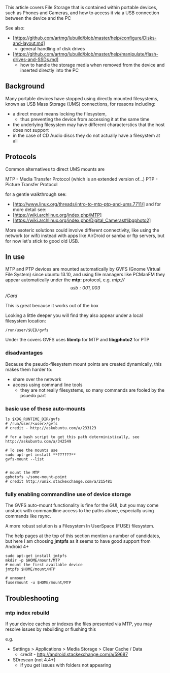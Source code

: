 
This article covers File Storage that is contained within portable devices, 
such as Phones and Cameras, and how to access it via a USB connection between the device and the PC


See also:
* [https://github.com/artmg/lubuild/blob/master/help/configure/Disks-and-layout.md]
    * general handling of disk drives
* [https://github.com/artmg/lubuild/blob/master/help/manipulate/flash-drives-and-SSDs.md]
    * how to handle the storage media when removed from the device and inserted directly into the PC


## Background

Many portable devices have stopped using directly mounted filesystems, 
known as USB Mass Storage (UMS) connections, for reasons including:
* a direct mount means locking the filesystem, 
    * thus preventing the device from accessing it at the same time
* the underlying filesystem may have different characterstics that the host does not support
* in the case of CD Audio discs they do not actually have a filesystem at all

## Protocols

Common alternatives to direct UMS mounts are

MTP - Media Transfer Protocol (which is an extended version of...)
PTP - Picture Transfer Protocol 

for a gentle walkthrough see:
* [http://www.linux.org/threads/intro-to-mtp-ptp-and-ums.7711/]
and for more detail see: 
* [https://wiki.archlinux.org/index.php/MTP]
* [https://wiki.archlinux.org/index.php/Digital_Cameras#libgphoto2]

More esoteric solutions could involve different connectivity, 
like using the network (or wifi) instead with apps like AirDroid 
or samba or ftp servers, but for now let's stick to good old USB. 


## In use

MTP and PTP devices are mounted automatically by GVFS (Gnome Virtual File System) 
since ubuntu 13.10, and using file managers like PCManFM they appear automatically
under the **mtp:** protocol, e.g. *mtp://$$usb:001,003$$/Card* 

This is great because it works out of the box

Looking a little deeper you will find they also appear under a local filesystem location:

    /run/user/$UID/gvfs

Under the covers GVFS uses **libmtp** for MTP and **libgphoto2** for PTP


### disadvantages

Because the pseudo-filesystem mount points are created dynamically, 
this makes them harder to:
* share over the network
* access using command line tools
    * they are not really filesystems, so many commands are fooled by the psuedo part

### basic use of these auto-mounts

```
ls $XDG_RUNTIME_DIR/gvfs
# /run/user/<user>/gvfs
# credit - http://askubuntu.com/a/233123

# for a bash script to get this path deterministically, see http://askubuntu.com/a/342549 

# To see the mounts use    
sudo apt-get install **??????**
gvfs-mount --list


# mount the MTP 
gphotofs ~/some-mount-point
# credit http://unix.stackexchange.com/a/215481

```

### fully enabling commandline use of device storage

The GVFS auto-mount functionality is fine for the GUI, 
but you may come unstuck with commandline access to the paths above, 
especially using commands like rsync.

A more robust solution is a Filesystem In UserSpace (FUSE) filesystem. 

The help pages at the top of this section mention a number of candidates, 
but here I am choosing **jmtpfs** as it seems to have good support from Android 4+

```
sudo apt-get install jmtpfs
mkdir -p $HOME/mount/MTP
# mount the first available device
jmtpfs $HOME/mount/MTP

# unmount
fusermount -u $HOME/mount/MTP
```



## Troubleshooting

### mtp index rebuild

If your device caches or indexes the files presented via MTP, 
you may resolve issues by rebuilding or flushing this

e.g.
* Settings > Applications > Media Storage > Clear Cache / Data 
    * credit - http://android.stackexchange.com/a/59687
* SDrescan (not 4.4+)
    * if you get issues with folders not appearing
 

